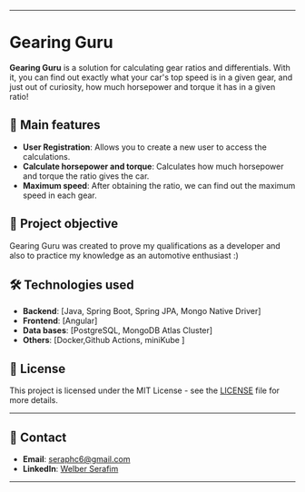 
---

# Gearing Guru

**Gearing Guru** is a solution for calculating gear ratios and differentials. With it, you can find out exactly what your car's top speed is in a given gear, and just out of curiosity, how much horsepower and torque it has in a given ratio!


## 🚀 Main features

- **User Registration**: Allows you to create a new user to access the calculations.
- **Calculate horsepower and torque**: Calculates how much horsepower and torque the ratio gives the car.
- **Maximum speed**: After obtaining the ratio, we can find out the maximum speed in each gear.

## 🎯 Project objective

Gearing Guru was created to prove my qualifications as a developer and also to practice my knowledge as an automotive enthusiast :)

## 🛠️ Technologies used

- **Backend**: [Java, Spring Boot, Spring JPA, Mongo Native Driver]
- **Frontend**: [Angular]
- **Data bases**: [PostgreSQL, MongoDB Atlas Cluster]
- **Others**: [Docker,Github Actions, miniKube ]



## 📝 License

This project is licensed under the MIT License - see the [LICENSE](LICENSE) file for more details.

---

## 🤝 Contact

- **Email**: [seraphc6@gmail.com](mailto:seraphc6@gmail.com)
- **LinkedIn**: [Welber Serafim](www.linkedin.com/in/welber-serafim-seraphsis)

---



